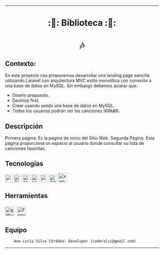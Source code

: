 
_____________________
# <p align="center"> ::dvd:: Biblioteca ::dvd::


  # <p align="center"> :notes:
   </p>
</p>

## Contexto:
En este proyecto nos proponemos desarrollar una landing page sencilla utilizando Laravel con arquitectura MVC estilo monolítica con conexión a una base de datos en MySQL. Sin embargo debemos aclarar que:

- Diseño propuesto.
- Desktop first.
- Crear usando seeds una base de datos en MySQL.
- Todos los usuarios podrán ver las canciones (~~C~~R~~UD~~).

## Descripción
Primera página: Es la página de inicio del Sitio Web.
Segunda Página: Esta página proporciona un espacio al usuario donde consultar su lista de canciones favoritas.

## Tecnologías

<div align="">

<img src="https://camo.githubusercontent.com/5ceb93c45817a57787d9be3a06caec76dc5351af90b4fd8df57ca3a83b64e678/68747470733a2f2f696d672e736869656c64732e696f2f62616467652f4c61726176656c2d3130303030303f7374796c653d666f722d7468652d6261646765266c6f676f3d6c61726176656c266c6f676f436f6c6f723d7768697465266c6162656c436f6c6f723d46463244323026636f6c6f723d464632443230" alt="Laravel" height="25" />
<img src="https://camo.githubusercontent.com/eebe696ad6a285fa89ad3a3d2104e33f200bb2bab816bd93eeda4bc25878a4d0/68747470733a2f2f696d672e736869656c64732e696f2f62616467652f5048502d3130303030303f7374796c653d666f722d7468652d6261646765266c6f676f3d706870266c6f676f436f6c6f723d7768697465266c6162656c436f6c6f723d37373742423426636f6c6f723d373737424234" alt="Php" height="25" </div>
<img src="https://camo.githubusercontent.com/450ebc9b80c0ac2eb201d41afea13a258faf3aa96fc94fcd837b6a4245105f92/68747470733a2f2f696d672e736869656c64732e696f2f62616467652f4d7953514c2d3130303030303f7374796c653d666f722d7468652d6261646765266c6f676f3d6d7973716c266c6f676f436f6c6f723d7768697465266c6162656c436f6c6f723d34343739413126636f6c6f723d343437394131" alt="MySQL" height="25" />
<img src="https://camo.githubusercontent.com/85cb37e90cc1caee6442221ba650fded00a51e43e1324b466dbc0895a1f60a06/68747470733a2f2f696d672e736869656c64732e696f2f62616467652f68746d6c352d3130303030303f7374796c653d666f722d7468652d6261646765266c6f676f3d68746d6c35266c6f676f436f6c6f723d7768697465266c6162656c436f6c6f723d45333446323626636f6c6f723d453334463236" alt="Html5" height="25" </div>
<img src="https://camo.githubusercontent.com/a1c8d2ee6e441fa12c6924f25746d534f4f4fdcde2dd72a7c9176393994bd2ea/68747470733a2f2f696d672e736869656c64732e696f2f62616467652f426f6f7473747261702d3130303030303f7374796c653d666f722d7468652d6261646765266c6f676f3d626f6f747374726170266c6f676f436f6c6f723d7768697465266c6162656c436f6c6f723d37393532423326636f6c6f723d373935324233" alt="boostrap" height="25"</div>
<img src="https://camo.githubusercontent.com/b440c8cd28b4a4fa6588051dbdb6390a2b138b0b81aab5020a6722ad1a22a408/68747470733a2f2f696d672e736869656c64732e696f2f62616467652f435353332d3130303030303f7374796c653d666f722d7468652d6261646765266c6f676f3d63737333266c6f676f436f6c6f723d7768697465266c6162656c436f6c6f723d31353732423626636f6c6f723d313537324236" alt="CSS3" height="25" />
<img src="https://www.apachefriends.org/images/xampp-logo-ac950edf.svg" alt=xampp" height="30"</div>

## Herramientas

<div align="">
<img src="https://camo.githubusercontent.com/100b9a13ad01e664b2268118ffecf85c0b4eef6b043a53ab237cf57ae53b5459/68747470733a2f2f696d672e736869656c64732e696f2f62616467652f4769746875622d3130303030303f7374796c653d666f722d7468652d6261646765266c6f676f3d676974687562266c6f676f436f6c6f723d7768697465266c6162656c436f6c6f723d34393435343526636f6c6f723d343934353435" alt="github" height="30"/>
<img style="margin: 5px" src="https://camo.githubusercontent.com/326010114ce068c8f50388b7ab021b2c0a39b3040eefe28134d09f03a8924975/68747470733a2f2f696d672e736869656c64732e696f2f62616467652f4669676d612d3130303030303f7374796c653d666f722d7468652d6261646765266c6f676f3d6669676d61266c6f676f436f6c6f723d7768697465266c6162656c436f6c6f723d46323445314526636f6c6f723d463234453145" alt="Figma" height="30" />


## Equipo

        Ana Lucía Silva Córdoba- Developer (coderalsc@gmail.com)



____________________________


